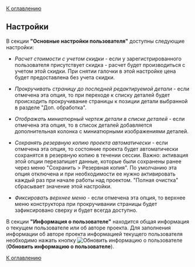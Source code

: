 [К оглавлению](/service/doc/?cid=steklo)
## Настройки

В секции **"Основные настройки пользователя"** доступны следующие настройки:

- *Расчет стоимости с учетом скидки* - если у зарегистрированного пользователя присутствует скидка - расчет будет производиться с учетом этой скидки. При снятии галочки в этой настройке цена будет предоставлена без учета скидки.

- *Прокручивать страницу до последней редактируемой детали* - если отмечена эта опция, то при переходе к списку деталей будет происходить прокручивание страницы к позиции детали выбранной в разделе "Доп. обработка".

- *Отображать миниатюрный чертеж детали в списке деталей* - если отмечена эта опция, то в список деталей добавляется дополнительная колонка с миниатюрными изображениями деталей.

- *Сохранять резервную копию проекта автоматически* - если отмечена эта опция, то состояние проекта будет автоматически сохранятся в резервную копию в течении сессии.
Важно: активация этой опции перезапишет данные, которые были сохранены ранее через меню "Сохранить > Резервная копия".
По умолчанию эта опция отключена и при необходимости ее нужно активировать каждый раз при начале работы над проектом. "Полная очистка" сбрасывает значение этой настройки.

- *Фиксировать верхнее меню* - если отмечена эта опция, то верхнее меню конструктора при прокручивании страницы будет зафиксировано сверху и будет всегда доступно.

В секции **"Информация о пользователе"** находится общая информация о текущем пользователе или об авторе проекта.
Для заполнения информации об авторе проекта информацией текущего пользователя необходимо нажать кнопку ![Обновить информацию о пользователе](/service/doc/img/button-updateUserInfo.png) (**Обновить информацию о пользователе**).


[К оглавлению](/service/doc/?cid=steklo)